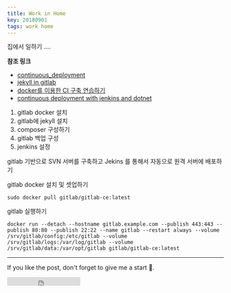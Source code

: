 ```yaml
---
title: Work in Home
key: 20180901
tags: work home
---
```


집에서 일하기 ....

<!--more-->

**참조 링크**
- [continuous_deployment](https://dodo4513.github.io/2017/08/19/continuous_deployment/)
- [jekyll in gitlab](https://gitlab.com/pages/jekyll#getting-started)
- [docker를 이용한 CI 구축 연습하기](http://jojoldu.tistory.com/139)
- [continuous deployment with jenkins and dotnet](https://blog.couchbase.com/continuous-deployment-with-jenkins-and-net/)

1) gitlab docker 설치
2) gitlab에 jekyll 설치
3) composer 구성하기
4) gitlab 백업 구성
5) jenkins 설정

gitlab 기반으로 SVN 서버를 구축하고 Jekins 를 통해서 자동으로 원격 서버에 배포하기

gitlab docker 설치 및 셋업하기

```
sudo docker pull gitlab/gitlab-ce:latest
```

gitlab 실행하기
```
docker run --detach --hostname gitlab.example.com --publish 443:443 --publish 80:80 --publish 22:22 --name gitlab --restart always --volume /srv/gitlab/config:/etc/gitlab --volume /srv/gitlab/logs:/var/log/gitlab --volume /srv/gitlab/data:/var/opt/gitlab gitlab/gitlab-ce:latest

```


---

If you like the post, don't forget to give me a start :star2:.

<iframe src="https://ghbtns.com/github-btn.html?user=gbkim1988&repo=gbkim1988.github.io&type=star&count=true"  frameborder="0" scrolling="0" width="170px" height="20px"></iframe>
